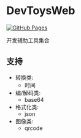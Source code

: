 # DevToysWeb

[![GitHub Pages](https://github.com/liushuangls/DevToysWeb/actions/workflows/deploy.yml/badge.svg)](https://github.com/liushuangls/DevToysWeb/actions/workflows/deploy.yml)

开发辅助工具集合

## 支持

- 转换类:
  - 时间
- 编/解码类:
  - base64
- 格式化类:
  - json
- 图像类:
  - qrcode

